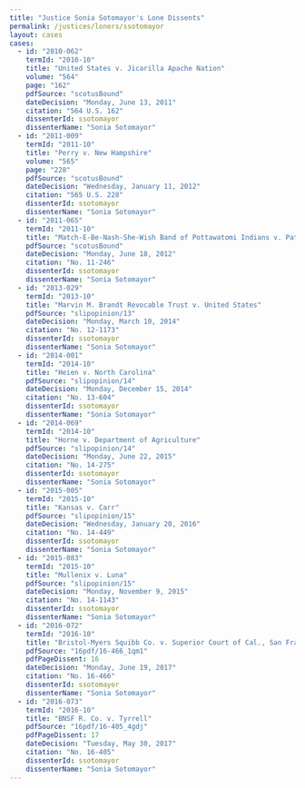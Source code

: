 ```yaml
---
title: "Justice Sonia Sotomayor's Lone Dissents"
permalink: /justices/loners/ssotomayor
layout: cases
cases:
  - id: "2010-062"
    termId: "2010-10"
    title: "United States v. Jicarilla Apache Nation"
    volume: "564"
    page: "162"
    pdfSource: "scotusBound"
    dateDecision: "Monday, June 13, 2011"
    citation: "564 U.S. 162"
    dissenterId: ssotomayor
    dissenterName: "Sonia Sotomayor"
  - id: "2011-009"
    termId: "2011-10"
    title: "Perry v. New Hampshire"
    volume: "565"
    page: "228"
    pdfSource: "scotusBound"
    dateDecision: "Wednesday, January 11, 2012"
    citation: "565 U.S. 228"
    dissenterId: ssotomayor
    dissenterName: "Sonia Sotomayor"
  - id: "2011-065"
    termId: "2011-10"
    title: "Match-E-Be-Nash-She-Wish Band of Pottawatomi Indians v. Patchak"
    pdfSource: "scotusBound"
    dateDecision: "Monday, June 18, 2012"
    citation: "No. 11-246"
    dissenterId: ssotomayor
    dissenterName: "Sonia Sotomayor"
  - id: "2013-029"
    termId: "2013-10"
    title: "Marvin M. Brandt Revocable Trust v. United States"
    pdfSource: "slipopinion/13"
    dateDecision: "Monday, March 10, 2014"
    citation: "No. 12-1173"
    dissenterId: ssotomayor
    dissenterName: "Sonia Sotomayor"
  - id: "2014-001"
    termId: "2014-10"
    title: "Heien v. North Carolina"
    pdfSource: "slipopinion/14"
    dateDecision: "Monday, December 15, 2014"
    citation: "No. 13-604"
    dissenterId: ssotomayor
    dissenterName: "Sonia Sotomayor"
  - id: "2014-069"
    termId: "2014-10"
    title: "Horne v. Department of Agriculture"
    pdfSource: "slipopinion/14"
    dateDecision: "Monday, June 22, 2015"
    citation: "No. 14-275"
    dissenterId: ssotomayor
    dissenterName: "Sonia Sotomayor"
  - id: "2015-005"
    termId: "2015-10"
    title: "Kansas v. Carr"
    pdfSource: "slipopinion/15"
    dateDecision: "Wednesday, January 20, 2016"
    citation: "No. 14-449"
    dissenterId: ssotomayor
    dissenterName: "Sonia Sotomayor"
  - id: "2015-083"
    termId: "2015-10"
    title: "Mullenix v. Luna"
    pdfSource: "slipopinion/15"
    dateDecision: "Monday, November 9, 2015"
    citation: "No. 14-1143"
    dissenterId: ssotomayor
    dissenterName: "Sonia Sotomayor"
  - id: "2016-072"
    termId: "2016-10"
    title: "Bristol-Myers Squibb Co. v. Superior Court of Cal., San Francisco Cty."
    pdfSource: "16pdf/16-466_1qm1"
    pdfPageDissent: 16
    dateDecision: "Monday, June 19, 2017"
    citation: "No. 16-466"
    dissenterId: ssotomayor
    dissenterName: "Sonia Sotomayor"
  - id: "2016-073"
    termId: "2016-10"
    title: "BNSF R. Co. v. Tyrrell"
    pdfSource: "16pdf/16-405_4gdj"
    pdfPageDissent: 17
    dateDecision: "Tuesday, May 30, 2017"
    citation: "No. 16-405"
    dissenterId: ssotomayor
    dissenterName: "Sonia Sotomayor"
---
```

